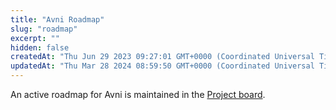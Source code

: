 ```yaml
---
title: "Avni Roadmap"
slug: "roadmap"
excerpt: ""
hidden: false
createdAt: "Thu Jun 29 2023 09:27:01 GMT+0000 (Coordinated Universal Time)"
updatedAt: "Thu Mar 28 2024 08:59:50 GMT+0000 (Coordinated Universal Time)"
---
```

An active roadmap for Avni is maintained in the [Project board](https://github.com/orgs/avniproject/projects/2/views/7).
